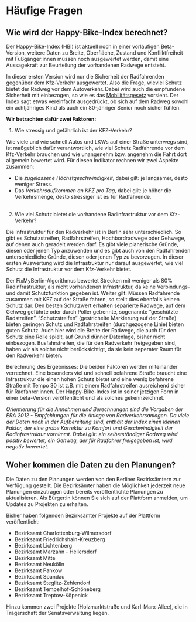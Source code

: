 # Häufige Fragen


## Wie wird der Happy-Bike-Index berechnet?

Der Happy-Bike-Index (HBI) ist aktuell noch in einer vorläufigen Beta-Version, weitere Daten zu Breite, Oberfläche, Zustand und Konfliktfreiheit mit Fußgänger:innen müssen noch ausgewertet werden, damit eine Aussagekraft zur Beurteilung der vorhandenen Radwege entsteht.

In dieser ersten Version wird nur die Sicherheit der Radfahrenden gegenüber dem Kfz-Verkehr ausgewertet. Also die Frage, wieviel Schutz bietet der Radweg vor dem Autoverkehr. Dabei wird auch die empfundene Sicherheit mit einbezogen, so wie es das [Mobilitätsgesetz](https://www.berlin.de/senuvk/verkehr/mobilitaetsgesetz/ "Mobilitätsgesetz") vorsieht. Der Index sagt etwas vereinfacht ausgedrückt, ob sich auf dem Radweg sowohl ein achtjähriges Kind als auch ein 80-jähriger Senior noch sicher fühlen.

**Wir betrachten dafür zwei Faktoren:**

1. Wie stressig und gefährlich ist der KFZ-Verkehr?

Wie viele und wie schnell Autos und LKWs auf einer Straße unterwegs sind, ist maßgeblich dafür verantwortlich, wie viel Schutz Radfahrende vor dem Kfz-Verkehr brauchen und wie unangenehm bzw. angenehm die Fahrt dort allgemein bewertet wird. Für diesen Indikator rechnen wir zwei Aspekte zusammen:
- Die *zugelassene Höchstgeschwindigkeit*, dabei gilt: je langsamer, desto weniger Stress.
- Das *Verkehrsaufkommen an KFZ pro Tag*, dabei gilt: je höher die Verkehrsmenge, desto stressiger ist es für Radfahrende. <br><br>


2. Wie viel Schutz bietet die vorhandene Radinfrastruktur vor dem Kfz-Verkehr?

Die Infrastruktur für den Radverkehr ist in Berlin sehr unterschiedlich. So gibt es Schutzstreifen, Radfahrstreifen, Hochbordradwege oder Gehwege, auf denen auch geradelt werden darf. Es gibt viele planerische Gründe, diesen oder jenen Typ anzuwenden und es gibt auch von den Radfahrenden unterschiedliche Gründe, diesen oder jenen Typ zu bevorzugen. In dieser ersten Auswertung wird die Infrastruktur nur darauf ausgewertet, wie viel Schutz die Infrastruktur vor dem Kfz-Verkehr bietet.

Der FixMyBerlin-Algorithmus bewertet Strecken mit weniger als 80% Radinfrastruktur, als nicht vorhandenen Infrastruktur, da keine Verbindungs- und damit Schutzfunktion gegeben ist. Weiter gilt: Müssen Radfahrende zusammen mit KFZ auf der Straße fahren, so stellt dies ebenfalls keinen Schutz dar. Den besten Schutzwert erhalten separierte Radwege, auf dem Gehweg geführte oder durch Poller getrennte, sogenannte “geschützte Radstreifen”. “Schutzstreifen” (gestrichelte Markierung auf der Straße) bieten geringen Schutz und Radfahrstreifen (durchgezogene Linie) bieten guten Schutz. Auch hier wird die Breite der Radwege, die auch für den Schutz eine Rolle spielt, auf Grund dünner Datenlage, bisher nicht einbezogen. Busfahrstreifen, die für den Radverkehr freigegeben sind, haben wir als solche nicht berücksichtigt, da sie kein seperater Raum für den Radverkehr bieten.

Berechnung des Ergebnisses: Die beiden Faktoren werden miteinander verrechnet. Eine besonders viel und schnell befahrene Straße braucht eine Infrastruktur die einen hohen Schutz bietet und eine wenig befahrene Straße mit Tempo 30 ist z.B. mit einem Radfahrstreifen ausreichend sicher für Radfahrer:innen. Der Happy-Bike-Index ist in seiner jetzigen Form in einer beta-Version veröffentlicht und als solches gekennzeichnet.

*Orientierung für die Annahmen und Berechnungen sind die Vorgaben der ERA 2012 - Empfehlungen für die Anlage von Radverkehrsanlagen. Da viele der Daten noch in der Aufbereitung sind, enthält der Index einen kleinen Faktor, der eine grobe Korrektur zu Komfort und Geschwindigkeit der Radinfrastruktur vornimmt. Dabei gilt: ein selbstständiger Radweg wird positiv bewertet, ein Gehweg, der für Radfahrer freigegeben ist, wird negativ bewertet.*

## Woher kommen die Daten zu den Planungen?

Die Daten zu den Planungen werden von den Berliner Bezirksämtern zur Verfügung gestellt. Die Bezirksämter haben die Möglichkeit jederzeit neue Planungen einzutragen oder bereits veröffentlichte Planungen zu aktualisieren. Als  Bürger:in können Sie sich auf der Plattform anmelden, um Updates zu Projekten zu erhalten.

Bisher haben folgenden Bezirksämter Projekte auf der Plattform veröffentlicht:

- Bezirksamt Charlottenburg-Wilmersdorf
- Bezirksamt Friedrichshain-Kreuzberg
- Bezirksamt Lichtenberg
- Bezirksamt Marzahn - Hellersdorf
- Bezirksamt Mitte
- Bezirksamt Neukölln
- Bezirksamt Pankow
- Bezirksamt Spandau
- Bezirksamt Steglitz-Zehlendorf
- Bezirksamt Tempelhof-Schöneberg
- Bezirksamt Treptow-Köpenick

Hinzu kommen zwei Projekte (Holzmarktstraße und Karl-Marx-Allee), die in Trägerschaft der Senatsverwaltung liegen.


